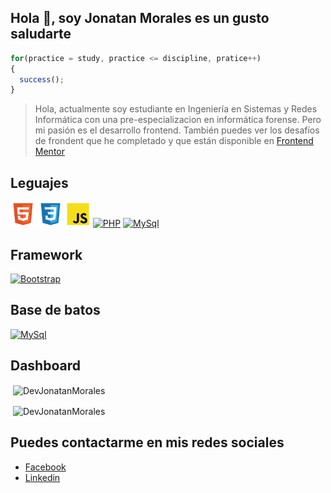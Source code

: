 ## **Hola 👋, soy Jonatan Morales es un gusto saludarte**

```js
for(practice = study, practice <= discipline, pratice++)
{
  success();
}
```

> Hola, actualmente soy estudiante en Ingeniería en Sistemas y Redes Informática con una pre-especializacion en informática forense. Pero mi pasión es el desarrollo frontend. También puedes ver los desafíos de frondent que he completado y que están disponible en [Frontend Mentor](https://www.frontendmentor.io/profile/DevJonatanMorales)

## Leguajes

[<img src="./img/html_icon.svg" alt="HTML5" width="40" height="40"/>](#)
[<img src="./img/css_icon.svg" alt="CSS3" width="40" height="40"/>](#)
[<img src="./img/js_icon.svg" alt="Javascript" width="40" height="40"/>](#)
[<img src="php_icon.svg" alt="PHP" width="40" height="40"/>](#)
[<img src="mysql_icon.png" alt="MySql" width="40" height="40"/>](#)

## Framework

[<img src="https://user-images.githubusercontent.com/63917854/161873666-6094da49-20e3-4f21-9f5e-fa72e50d4784.png" alt="Bootstrap" background-color="#FFF" width="40" height="40"/>](#)

## Base de batos

[<img src="mysql_icon.png" alt="MySql" width="40" height="40"/>](#)

## Dashboard

<p>&nbsp;<img align="center" src="https://github-readme-stats.vercel.app/api/top-langs?username=DevJonatanMorales&show_icons=true&title_color=1e2735&text_color=405472&bg_color=e1e6ee&locale=en" alt="DevJonatanMorales" /></p>

<p>&nbsp;<img align="center" src="https://github-readme-stats.vercel.app/api?username=DevJonatanMorales&show_icons=true&title_color=1e2735&text_color=405472&bg_color=e1e6ee&locale=en" alt="DevJonatanMorales" /></p>

## Puedes contactarme en mis redes sociales

- [Facebook](https://www.facebook.com/jonatan.morales.3572846/)
- [Linkedin](https://www.linkedin.com/in/jonatan-morales-7b4617232/)
